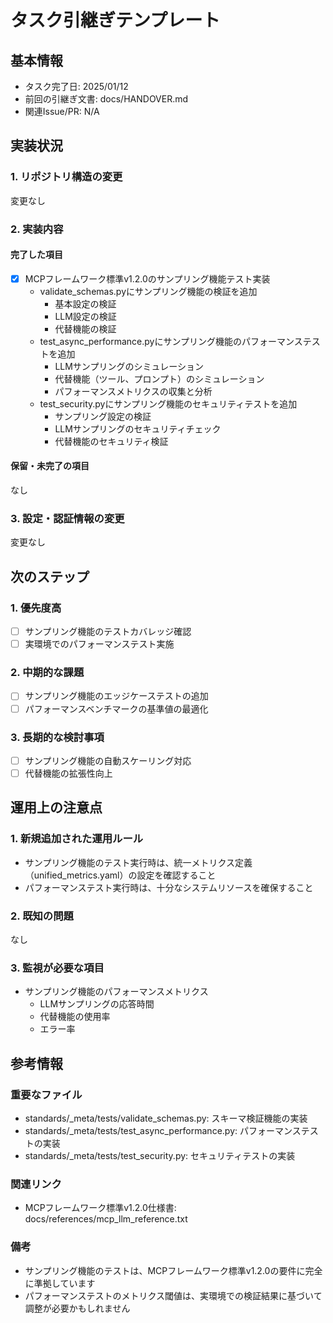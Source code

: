 # タスク引継ぎテンプレート

## 基本情報

- タスク完了日: 2025/01/12
- 前回の引継ぎ文書: docs/HANDOVER.md
- 関連Issue/PR: N/A

## 実装状況

### 1. リポジトリ構造の変更

変更なし

### 2. 実装内容

#### 完了した項目

- [x] MCPフレームワーク標準v1.2.0のサンプリング機能テスト実装
  - validate_schemas.pyにサンプリング機能の検証を追加
    - 基本設定の検証
    - LLM設定の検証
    - 代替機能の検証
  - test_async_performance.pyにサンプリング機能のパフォーマンステストを追加
    - LLMサンプリングのシミュレーション
    - 代替機能（ツール、プロンプト）のシミュレーション
    - パフォーマンスメトリクスの収集と分析
  - test_security.pyにサンプリング機能のセキュリティテストを追加
    - サンプリング設定の検証
    - LLMサンプリングのセキュリティチェック
    - 代替機能のセキュリティ検証

#### 保留・未完了の項目

なし

### 3. 設定・認証情報の変更

変更なし

## 次のステップ

### 1. 優先度高

- [ ] サンプリング機能のテストカバレッジ確認
- [ ] 実環境でのパフォーマンステスト実施

### 2. 中期的な課題

- [ ] サンプリング機能のエッジケーステストの追加
- [ ] パフォーマンスベンチマークの基準値の最適化

### 3. 長期的な検討事項

- [ ] サンプリング機能の自動スケーリング対応
- [ ] 代替機能の拡張性向上

## 運用上の注意点

### 1. 新規追加された運用ルール

- サンプリング機能のテスト実行時は、統一メトリクス定義（unified_metrics.yaml）の設定を確認すること
- パフォーマンステスト実行時は、十分なシステムリソースを確保すること

### 2. 既知の問題

なし

### 3. 監視が必要な項目

- サンプリング機能のパフォーマンスメトリクス
  - LLMサンプリングの応答時間
  - 代替機能の使用率
  - エラー率

## 参考情報

### 重要なファイル

- standards/_meta/tests/validate_schemas.py: スキーマ検証機能の実装
- standards/_meta/tests/test_async_performance.py: パフォーマンステストの実装
- standards/_meta/tests/test_security.py: セキュリティテストの実装

### 関連リンク

- MCPフレームワーク標準v1.2.0仕様書: docs/references/mcp_llm_reference.txt

### 備考

- サンプリング機能のテストは、MCPフレームワーク標準v1.2.0の要件に完全に準拠しています
- パフォーマンステストのメトリクス閾値は、実環境での検証結果に基づいて調整が必要かもしれません